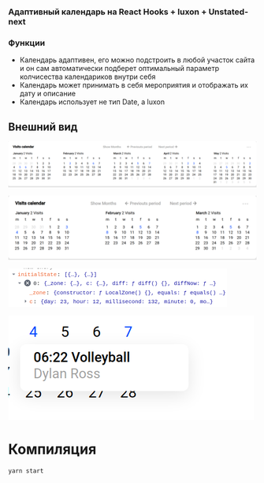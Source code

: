 ### Адаптивный календарь на React Hooks + luxon + Unstated-next

### Функции
   - Календарь адаптивен, его можно подстроить в любой участок сайта и он сам автоматически подберет оптимальный параметр колчисества календариков внутри себя 
   - Календарь может принимать в себя мероприятия и отображать их дату и описание 
   - Календарь использует не тип Date, а luxon

## Внешний вид 

![](Main.png "Main Page")

![](Adaptive.png "Adaptive quantity")

![](luxon.png "display luxon datatype")

![](Popup.png "Modal Window")

# Компиляция

```
yarn start
```
